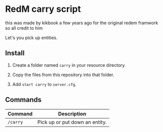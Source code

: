 # RedM carry script
this was made by kikbook a few years ago 
for the original redem framwork so all credit to him 

Let's you pick up entities.

## Install

1. Create a folder named `carry` in your resource directory.

2. Copy the files from this repository into that folder.

3. Add `start carry` to `server.cfg`.

## Commands

| Command  | Description                    |
|----------|--------------------------------|
| `/carry` | Pick up or put down an entity. |
